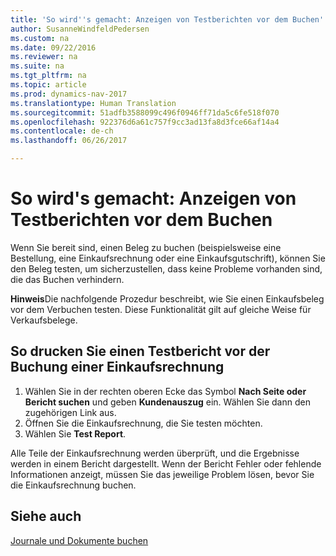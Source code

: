 ```yaml
---
title: 'So wird''s gemacht: Anzeigen von Testberichten vor dem Buchen'
author: SusanneWindfeldPedersen
ms.custom: na
ms.date: 09/22/2016
ms.reviewer: na
ms.suite: na
ms.tgt_pltfrm: na
ms.topic: article
ms.prod: dynamics-nav-2017
ms.translationtype: Human Translation
ms.sourcegitcommit: 51adfb3588099c496f0946ff71da5c6fe518f070
ms.openlocfilehash: 922376d6a61c757f9cc3ad13fa8d3fce66af14a4
ms.contentlocale: de-ch
ms.lasthandoff: 06/26/2017

---
```

    
# <a name="how-to-view-test-reports-before-posting"></a>So wird's gemacht: Anzeigen von Testberichten vor dem Buchen
Wenn Sie bereit sind, einen Beleg zu buchen (beispielsweise eine Bestellung, eine Einkaufsrechnung oder eine Einkaufsgutschrift), können Sie den Beleg testen, um sicherzustellen, dass keine Probleme vorhanden sind, die das Buchen verhindern.

**Hinweis**Die nachfolgende Prozedur beschreibt, wie Sie einen Einkaufsbeleg vor dem Verbuchen testen. Diese Funktionalität gilt auf gleiche Weise für Verkaufsbelege.

## <a name="to-print-a-test-report-before-posting-a-purchase-invoice"></a>So drucken Sie einen Testbericht vor der Buchung einer Einkaufsrechnung
1. Wählen Sie in der rechten oberen Ecke das Symbol **Nach Seite oder Bericht suchen** und geben **Kundenauszug** ein. Wählen Sie dann den zugehörigen Link aus.
2. Öffnen Sie die Einkaufsrechnung, die Sie testen möchten.
3. Wählen Sie **Test Report**.  

Alle Teile der Einkaufsrechnung werden überprüft, und die Ergebnisse werden in einem Bericht dargestellt. Wenn der Bericht Fehler oder fehlende Informationen anzeigt, müssen Sie das jeweilige Problem lösen, bevor Sie die Einkaufsrechnung buchen.

## <a name="see-also"></a>Siehe auch
[Journale und Dokumente buchen](ui-post-documents-journals.md)

